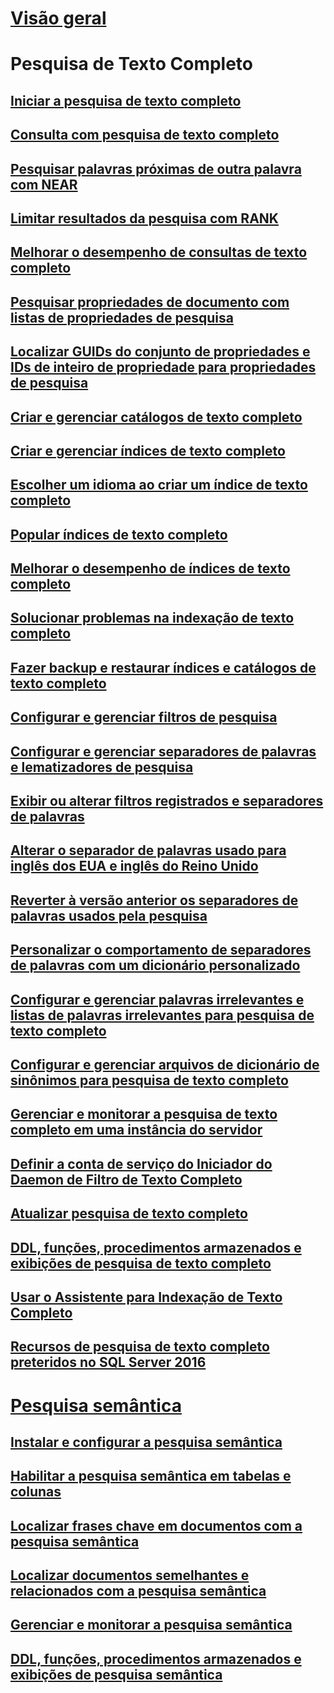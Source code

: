 # [Visão geral](full-text-search.md)

# Pesquisa de Texto Completo
## [Iniciar a pesquisa de texto completo](get-started-with-full-text-search.md)  
## [Consulta com pesquisa de texto completo](query-with-full-text-search.md)  
## [Pesquisar palavras próximas de outra palavra com NEAR](search-for-words-close-to-another-word-with-near.md)  
## [Limitar resultados da pesquisa com RANK](limit-search-results-with-rank.md)  
## [Melhorar o desempenho de consultas de texto completo](improve-the-performance-of-full-text-queries.md)  
## [Pesquisar propriedades de documento com listas de propriedades de pesquisa](search-document-properties-with-search-property-lists.md)  
## [Localizar GUIDs do conjunto de propriedades e IDs de inteiro de propriedade para propriedades de pesquisa](find-property-set-guids-and-property-integer-ids-for-search-properties.md)  
## [Criar e gerenciar catálogos de texto completo](create-and-manage-full-text-catalogs.md)  
## [Criar e gerenciar índices de texto completo](create-and-manage-full-text-indexes.md)  
## [Escolher um idioma ao criar um índice de texto completo](choose-a-language-when-creating-a-full-text-index.md)  
## [Popular índices de texto completo](populate-full-text-indexes.md)  
## [Melhorar o desempenho de índices de texto completo](improve-the-performance-of-full-text-indexes.md)  
## [Solucionar problemas na indexação de texto completo](troubleshoot-full-text-indexing.md)  
## [Fazer backup e restaurar índices e catálogos de texto completo](back-up-and-restore-full-text-catalogs-and-indexes.md)  
## [Configurar e gerenciar filtros de pesquisa](configure-and-manage-filters-for-search.md)  
## [Configurar e gerenciar separadores de palavras e lematizadores de pesquisa](configure-and-manage-word-breakers-and-stemmers-for-search.md)  
## [Exibir ou alterar filtros registrados e separadores de palavras](view-or-change-registered-filters-and-word-breakers.md)  
## [Alterar o separador de palavras usado para inglês dos EUA e inglês do Reino Unido](change-the-word-breaker-used-for-us-english-and-uk-english.md)  
## [Reverter à versão anterior os separadores de palavras usados pela pesquisa](revert-the-word-breakers-used-by-search-to-the-previous-version.md)  
## [Personalizar o comportamento de separadores de palavras com um dicionário personalizado](customize-the-behavior-of-word-breakers-with-a-custom-dictionary.md)  
## [Configurar e gerenciar palavras irrelevantes e listas de palavras irrelevantes para pesquisa de texto completo](configure-and-manage-stopwords-and-stoplists-for-full-text-search.md)  
## [Configurar e gerenciar arquivos de dicionário de sinônimos para pesquisa de texto completo](configure-and-manage-thesaurus-files-for-full-text-search.md)  
## [Gerenciar e monitorar a pesquisa de texto completo em uma instância do servidor](manage-and-monitor-full-text-search-for-a-server-instance.md)  
## [Definir a conta de serviço do Iniciador do Daemon de Filtro de Texto Completo](set-the-service-account-for-the-full-text-filter-daemon-launcher.md)  
## [Atualizar pesquisa de texto completo](upgrade-full-text-search.md)  
## [DDL, funções, procedimentos armazenados e exibições de pesquisa de texto completo](full-text-search-ddl-functions-stored-procedures-and-views.md)  
## [Usar o Assistente para Indexação de Texto Completo](use-the-full-text-indexing-wizard.md)  
## [Recursos de pesquisa de texto completo preteridos no SQL Server 2016](deprecated-full-text-search-features-in-sql-server-2016.md)  

# [Pesquisa semântica](semantic-search-sql-server.md)  
## [Instalar e configurar a pesquisa semântica](install-and-configure-semantic-search.md)  
## [Habilitar a pesquisa semântica em tabelas e colunas](enable-semantic-search-on-tables-and-columns.md)  
## [Localizar frases chave em documentos com a pesquisa semântica](find-key-phrases-in-documents-with-semantic-search.md)  
## [Localizar documentos semelhantes e relacionados com a pesquisa semântica](find-similar-and-related-documents-with-semantic-search.md)  
## [Gerenciar e monitorar a pesquisa semântica](manage-and-monitor-semantic-search.md)  
## [DDL, funções, procedimentos armazenados e exibições de pesquisa semântica](semantic-search-ddl-functions-stored-procedures-and-views.md)  
